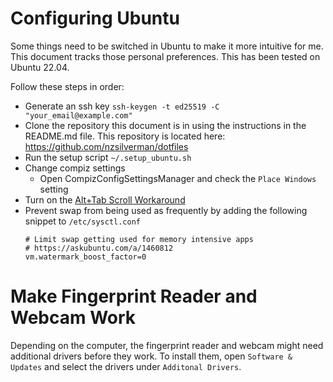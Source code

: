 # Configuring Ubuntu

Some things need to be switched in Ubuntu to make it more intuitive for me.
This document tracks those personal preferences. This has been tested on Ubuntu 22.04.

Follow these steps in order:
* Generate an ssh key `ssh-keygen -t ed25519 -C "your_email@example.com"`
* Clone the repository this document is in using the instructions in the README.md file.
  This repository is located here: https://github.com/nzsilverman/dotfiles
* Run the setup script `~/.setup_ubuntu.sh`
* Change compiz settings
  - Open CompizConfigSettingsManager and check the `Place Windows` setting
* Turn on the [Alt+Tab Scroll Workaround](https://extensions.gnome.org/extension/5282/alttab-scroll-workaround/)
* Prevent swap from being used as frequently by adding the following snippet to `/etc/sysctl.conf`
  ```
  # Limit swap getting used for memory intensive apps
  # https://askubuntu.com/a/1460812
  vm.watermark_boost_factor=0
  ```

# Make Fingerprint Reader and Webcam Work
Depending on the computer, the fingerprint reader and webcam might need additional drivers before they work.
To install them, open `Software & Updates` and select the drivers under `Additonal Drivers`.
